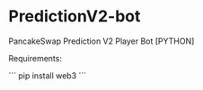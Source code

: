# PredictionV2-bot
PancakeSwap Prediction V2 Player Bot [PYTHON]

Requirements:

´´´
pip install web3
´´´


